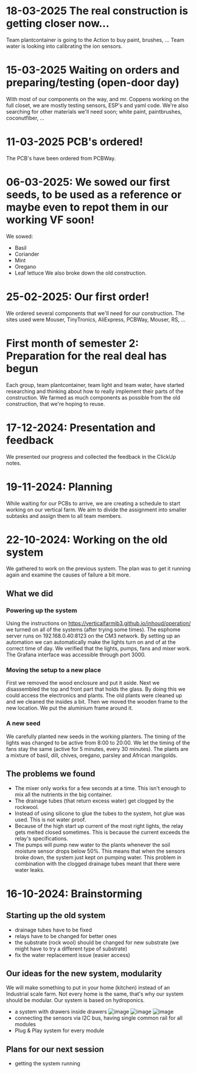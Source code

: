 # 18-03-2025 The real construction is getting closer now...
Team plantcontainer is going to the Action to buy paint, brushes, ...
Team water is looking into calibrating the ion sensors.

# 15-03-2025 Waiting on orders and preparing/testing (open-door day)
With most of our components on the way, and mr. Coppens working on the full closet, we are mostly testing sensors, ESP's and yaml code. We're also searching for other materials we'll need soon; white paint, paintbrushes, coconutfiber, ...

# 11-03-2025 PCB's ordered!
The PCB's have been ordered from PCBWay. 

# 06-03-2025: We sowed our first seeds, to be used as a reference or maybe even to repot them in our working VF soon!
We sowed:
  - Basil
  - Coriander
  - Mint
  - Oregano
  - Leaf lettuce
We also broke down the old construction.

# 25-02-2025: Our first order!
We ordered several components that we'll need for our construction. The sites used were Mouser, TinyTronics, AliExpress, PCBWay, Mouser, RS, ...

# First month of semester 2: Preparation for the real deal has begun
Each group, team plantcontainer, team light and team water, have started researching and thinking about how to really implement their parts of the construction. We farmed as much components as possible from the old construction, that we're hoping to reuse.

# 17-12-2024: Presentation and feedback
We presented our progress and collected the feedback in the ClickUp notes.

# 19-11-2024: Planning 
While waiting for our PCBs to arrive, we are creating a schedule to start working on our vertical farm. We aim to divide the assignment into smaller subtasks and assign them to all team members.

# 22-10-2024: Working on the old system
We gathered to work on the previous system. The plan was to get it running again and examine the causes of failure a bit more.

## What we did
### Powering up the system
Using the instructions on https://verticalfarmib3.github.io/inhoud/operation/ we turned on all of the systems (after trying some times).
The esphome server runs on 192.168.0.40:8123 on the CM3 network. By setting up an automation we can automatically make the lights turn on and of at the correct time of day. We verified that the lights, pumps, fans and mixer work.
The Grafana interface was accessible through port 3000.

### Moving the setup to a new place
First we removed the wood enclosure and put it aside.
Next we disassembled the top and front part that holds the glass. By doing this we could access the electronics and plants. The old plants were cleaned up and we cleaned the insides a bit.
Then we moved the wooden frame to the new location. We put the aluminium frame around it.

### A new seed
We carefully planted new seeds in the working planters.
The timing of the lights was changed to be active from 8:00 to 20:00. We let the timing of the fans stay the same (active for 5 minutes, every 30 minutes).
The plants are a mixture of basil, dill, chives, oregano, parsley and African marigolds.

## The problems we found
- The mixer only works for a few seconds at a time. This isn't enough to mix all the nutrients in the big container.
- The drainage tubes (that return excess water) get clogged by the rockwool.
- Instead of using silicone to glue the tubes to the system, hot glue was used. This is not water proof.
- Because of the high start up current of the most right lights, the relay gets melted closed sometimes. This is because the current exceeds the relay's specifications.
- The pumps will pump new water to the plants whenever the soil moisture sensor drops below 50%. This means that when the sensors broke down, the system just kept on pumping water. This problem in combination with the clogged drainage tubes meant that there were water leaks.

# 16-10-2024: Brainstorming

## Starting up the old system
- drainage tubes have to be fixed
- relays have to be changed for better ones
- the substrate (rock wool) should be changed for new substrate (we might have to try a different type of substrate)
- fix the water replacement issue (easier access)

## Our ideas for the new system, modularity
We will make something to put in your home (kitchen) instead of an Industrial scale farm. Not every home is the same, that's why our system should be modular.
Our system is based on hydroponics.
- a system with drawers inside drawers
![image](./figure1.jpg)
![image](./figure2.jpg)
![image](./figure3.jpg)
- connecting the sensors via I2C bus, having single common rail for all modules
- Plug & Play system for every module

## Plans for our next session
- getting the system running




